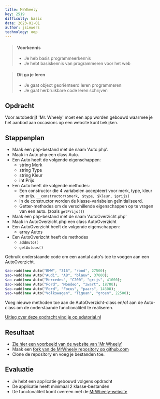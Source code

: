 ```yaml
---
title: MrWheely
key: 2519
difficulty: basic
date: 2023-01-01
author: jsiewers
technology: oop
---
```


> #### Voorkennis
> * Je heb basis programmeerkennis
> * Je hebt basiskennis van programmeren voor het web

> #### Dit ga je leren
> * Je gaat object georiënteerd leren programmeren
> * Je gaat herbruikbare code leren schrijven

##  Opdracht
Voor autobedrijf 'Mr. Wheely' moet een app worden gebouwd waarmee je het aanbod aan occasions op een website kunt bekijken.

## Stappenplan
* Maak een php-bestand met de naam 'Auto.php'.
* Maak in Auto.php een class Auto.
* Een Auto heeft de volgende eigenschappen:
    * string Merk
    * string Type
    * string Kleur
    * int Prijs
* Een Auto heeft de volgende methodes:
    * Een constructor die 4 variabelen accepteert voor merk, type, kleur en prijs. <code>__constructor($merk, $type, $kleur, $prijs)</code>
    * In de constructor worden de klasse-variabelen geïnitialiseerd.
    * Getter-methodes om de verschillende eigenschappen op te vragen van een auto. (zoals <code>getPrijs()</code>)
* Maak een php-bestand met de naam 'AutoOverzicht.php'
* Maak in AutoOverzicht.php een class AutoOverzicht
* Een AutoOverzicht heeft de volgende eigenschappen:
    * array Autos
* Een AutoOverizcht heeft de methodes
    * <code>addAuto()</code>
    * <code>getAutoos()</code>

Gebruik onderstaande code om een aantal auto's toe te voegen aan een AutoOverzicht.

```php
$ao->add(new Auto("BMW", "316", "rood", 27500);
$ao->add(new Auto("Audi", "A8", "blauw", 37000);
$ao->add(new Auto("Mercedes", "C200", "grijs", 41000);
$ao->add(new Auto("Ford", "Mondeo", "zwart", 18700);
$ao->add(new Auto("Ford", "Focus", "paars", 14300);
$ao->add(new Auto("Volkswagen", "Tiguan", "groen", 22500);
```
Voeg nieuwe methoden toe aan de AutoOverzicht-class en/of aan de Auto-class om de onderstaande functionaliteit te realiseren.

[Uitleg over deze opdracht vind je op edutorial.nl](https://www.edutorial.nl/php2/oo-programmeren/)

## Resultaat
* [Zie hier een voorbeeld van de website van 'Mr Wheely'](https://static.edutorial.nl/oop/wheely/)
* Maak een [fork van de MrWheely repository op github.com](https://github.com/DeltionICT/mrwheely/fork)
* Clone de repository en voeg je bestanden toe.

## Evaluatie
* Je hebt een applicatie gebouwd volgens opdracht
* De applicatie heeft minimaal 2 klasse-bestanden
* De functonaliteit komt overeen met de [MrWheely-website](https://static.edutorial.nl/oop/wheely/) 